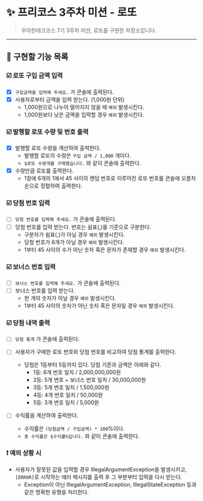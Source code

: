 # ✨ 프리코스 3주차 미션 - 로또

> 우아한테크코스 7기 3주차 미션, 로또를 구현한 저장소입니다.
---

## 📝 구현할 기능 목록

### ☑️ 로또 구입 금액 입력

- [x] `구입금액을 입력해 주세요.` 가 콘솔에 출력된다.
- [x] 사용자로부터 금액을 입력 받는다. (1,000원 단위)
    - 1,000원으로 나누어 떨어지지 않을 때 `예외` 발생시킨다.
    - 1,000원보다 낮은 금액을 입력할 경우 `예외` 발생시킨다.

### ☑️ 발행할 로또 수량 및 번호 출력

- [x] 발행할 로또 수량을 계산하여 출력한다.
  - 발행할 로또의 수량은 `구입 금액 / 1,000` 개이다.
  - `$로또 수량개를 구매했습니다.` 와 같이 콘솔에 출력한다.
- [x] 수량만큼 로또를 출력한다. 
  - 1장에 6개의 1에서 45 사이의 랜덤 번호로 이루어진 로또 번호를 콘솔에 오름차순으로 정렬하여 출력한다.

### ☑️ 당첨 번호 입력

- [ ] `당첨 번호를 입력해 주세요.` 가 콘솔에 출력된다.
- [ ] 당첨 번호를 입력 받는다. 번호는 쉼표(,)를 기준으로 구분한다.
    - 구분자가 쉼표(,)가 아닐 경우 `예외` 발생시킨다.
    - 당첨 번호가 6개가 아닐 경우 `예외` 발생시킨다.
    - 1부터 45 사이의 수가 아닌 숫자 혹은 문자가 존재할 경우 `예외` 발생시킨다.

### ☑️ 보너스 번호 입력

- [ ] `보너스 번호를 입력해 주세요.` 가 콘솔에 출력된다.
- [ ]  보너스 번호를 입력 받는다.
    - 한 개의 숫자가 아닐 경우 `예외` 발생시킨다.
    - 1부터 45 사이의 숫자가 아닌 숫자 혹은 문자일 경우 `예외` 발생시킨다.

### ☑️ 당첨 내역 출력

- [ ] `당첨 통계` 가 콘솔에 출력된다.
- [ ] 사용자가 구매한 로또 번호와 당첨 번호를 비교하여 당첨 통계를 출력한다.
  - 당첨은 1등부터 5등까지 있다. 당첨 기준과 금액은 아래와 같다. 
    - 1등: 6개 번호 일치 / 2,000,000,000원 
    - 2등: 5개 번호 + 보너스 번호 일치 / 30,000,000원 
    - 3등: 5개 번호 일치 / 1,500,000원 
    - 4등: 4개 번호 일치 / 50,000원 
    - 5등: 3개 번호 일치 / 5,000원

- [ ] 수익률을 계산하여 출력한다.
  - 수익률은 `(당첨금액 / 구입금액) * 100`%이다.
  - `총 수익률은 $수익률%입니다.` 와 같이 콘솔에 출력한다.

### ❗ 예외 상황 시 
- 사용자가 잘못된 값을 입력할 경우 IllegalArgumentException을 발생시키고, `[ERROR]`로 시작하는 에러 메시지를 출력 후 그 부분부터 입력을 다시 받는다.
  - Exception이 아닌 IllegalArgumentException, IllegalStateException 등과 같은 명확한 유형을 처리한다.

